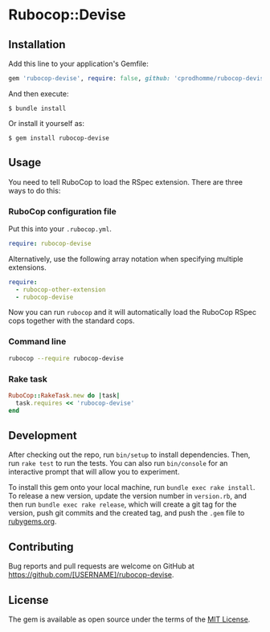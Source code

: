 # Rubocop::Devise

## Installation

Add this line to your application's Gemfile:

```ruby
gem 'rubocop-devise', require: false, github: 'cprodhomme/rubocop-devise'
```

And then execute:

    $ bundle install

Or install it yourself as:

    $ gem install rubocop-devise

## Usage

You need to tell RuboCop to load the RSpec extension. There are three
ways to do this:

### RuboCop configuration file

Put this into your `.rubocop.yml`.

```yaml
require: rubocop-devise
```

Alternatively, use the following array notation when specifying multiple extensions.

```yaml
require:
  - rubocop-other-extension
  - rubocop-devise
```

Now you can run `rubocop` and it will automatically load the RuboCop RSpec
cops together with the standard cops.

### Command line

```bash
rubocop --require rubocop-devise
```

### Rake task

```ruby
RuboCop::RakeTask.new do |task|
  task.requires << 'rubocop-devise'
end
```

## Development

After checking out the repo, run `bin/setup` to install dependencies. Then, run `rake test` to run the tests. You can also run `bin/console` for an interactive prompt that will allow you to experiment.

To install this gem onto your local machine, run `bundle exec rake install`. To release a new version, update the version number in `version.rb`, and then run `bundle exec rake release`, which will create a git tag for the version, push git commits and the created tag, and push the `.gem` file to [rubygems.org](https://rubygems.org).

## Contributing

Bug reports and pull requests are welcome on GitHub at https://github.com/[USERNAME]/rubocop-devise.

## License

The gem is available as open source under the terms of the [MIT License](https://opensource.org/licenses/MIT).
